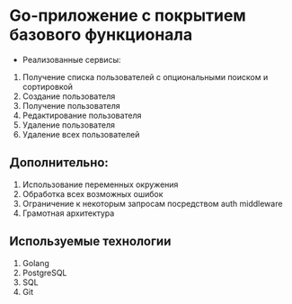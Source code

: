 # Go-приложение с покрытием базового функционала

- Реализованные сервисы:

1. Получение списка пользователей с опциональными поиском и сортировкой
2. Создание пользователя
3. Получение пользователя
4. Редактирование пользователя
5. Удаление пользователя
6. Удаление всех пользователей

## Дополнительно:

1. Использование переменных окружения
2. Обработка всех возможных ошибок
3. Ограничение к некоторым запросам посредством auth middleware
4. Грамотная архитектура

## Используемые технологии

1. Golang
2. PostgreSQL
3. SQL
4. Git
